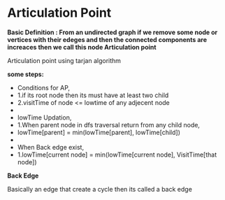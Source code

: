 # Articulation Point
 **Basic Definition : From an undirected graph if we remove some node or vertices with their edeges and then the connected components are increaces then we call this node Articulation point** 
 
 Articulation point using tarjan algorithm
 
 **some steps:**
 
 * Conditions for AP,
 * 1.if its root node then its must have at least two child
 * 2.visitTime of node <= lowtime of any adjecent node
 * 
 * lowTime Updation,
 * 1.When parent node in dfs traversal return from any child node,
 *	lowTime[parent] = min(lowTime[parent], lowTime[child])
 *
 * When Back edge exist,
 * 1.lowTime[current node] = min(lowTime[current node], VisitTime[that node]) 
 
 **Back Edge**
 
 Basically an edge that create a cycle then its called a back edge
 
 
